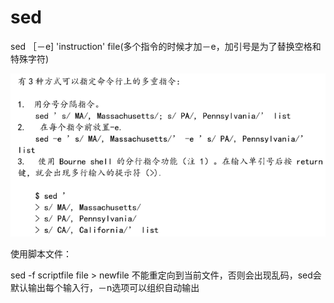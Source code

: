 # sed

sed  ［－e\]  'instruction' file\(多个指令的时候才加－e，加引号是为了替换空格和特殊字符\)

![](/assets/importsed.png)

使用脚本文件：

sed -f scriptfile file &gt; newfile  不能重定向到当前文件，否则会出现乱码，sed会默认输出每个输入行，－n选项可以组织自动输出





